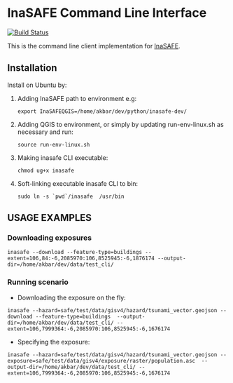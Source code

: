 
# InaSAFE Command Line Interface

[![Build Status](https://travis-ci.org/inasafe/inasafe_cli.svg?branch=master)](https://travis-ci.org/inasafe/inasafe_cli)

This is the command line client implementation for [InaSAFE](http://inasafe.org).

## Installation
Install on Ubuntu by:
1. Adding InaSAFE path to environment e.g:

   ```export InaSAFEQGIS=/home/akbar/dev/python/inasafe-dev/```
   
2. Adding QGIS to environment, or simply by updating run-env-linux.sh as necessary and run:
   
   ```source run-env-linux.sh```
   
3. Making inasafe CLI executable:
   
   ```chmod ug+x inasafe```
   
4. Soft-linking executable inasafe CLI to bin:
   
   ```sudo ln -s `pwd`/inasafe  /usr/bin```

## USAGE EXAMPLES
### Downloading exposures

```inasafe --download --feature-type=buildings --extent=106,84:-6,2085970:106,8525945:-6,1876174 --output-dir=/home/akbar/dev/data/test_cli/```

### Running scenario
- Downloading the exposure on the fly:

```inasafe --hazard=safe/test/data/gisv4/hazard/tsunami_vector.geojson --download --feature-type=buildings  --output-dir=/home/akbar/dev/data/test_cli/ --extent=106,7999364:-6,2085970:106,8525945:-6,1676174```

- Specifying the exposure:

```inasafe --hazard=safe/test/data/gisv4/hazard/tsunami_vector.geojson --exposure=safe/test/data/gisv4/exposure/raster/population.asc  --output-dir=/home/akbar/dev/data/test_cli/ --extent=106,7999364:-6,2085970:106,8525945:-6,1676174```
